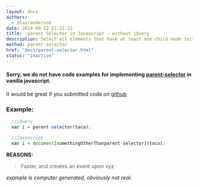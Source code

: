 ```yaml
---
layout: docs
authors:
  - blairanderson
date: 2014-08-12 22:22:22
title: :parent Selector in Javascript - without jQuery
description: Select all elements that have at least one child node (either an element or text).
method: parent-selector
href: "docs/parent-selector.html"
status: "inactive"
---
```


#### Sorry, we do not have code examples for implementing [parent-selector](http://api.jquery.com/parent-selector/) in vanilla javascript.

It would be great if you submitted code on [github](https://github.com/blairanderson/without-jquery/blob/master/docs/parent-selector.md)

### Example:

```javascript
  //jQuery
  var i = parent-selector(taco);

  //Javascript
  var i = document[somethingOtherThanparent-selector](taco);

```

**REASONS:**
> Faster, and creates an event upon xyz

*example is computer generated, obviously not real.*
